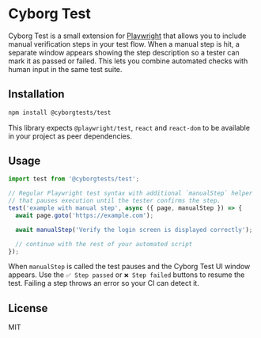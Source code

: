 # Cyborg Test

Cyborg Test is a small extension for [Playwright](https://playwright.dev/) that allows you to include manual verification steps in your test flow. When a manual step is hit, a separate window appears showing the step description so a tester can mark it as passed or failed. This lets you combine automated checks with human input in the same test suite.

## Installation

```bash
npm install @cyborgtests/test
```

This library expects `@playwright/test`, `react` and `react-dom` to be available in your project as peer dependencies.

## Usage

```ts
import test from '@cyborgtests/test';

// Regular Playwright test syntax with additional `manualStep` helper
// that pauses execution until the tester confirms the step.
test('example with manual step', async ({ page, manualStep }) => {
  await page.goto('https://example.com');

  await manualStep('Verify the login screen is displayed correctly');

  // continue with the rest of your automated script
});
```

When `manualStep` is called the test pauses and the Cyborg Test UI window appears. Use the `✅ Step passed` or `❌ Step failed` buttons to resume the test. Failing a step throws an error so your CI can detect it.

## License

MIT
